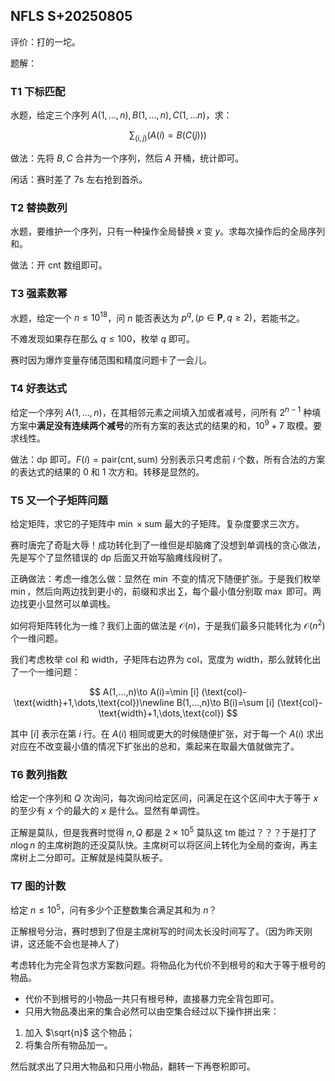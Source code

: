 ## NFLS S+20250805

评价：打的一坨。

题解：

### T1 下标匹配

水题，给定三个序列 $A(1,...,n),B(1,...,n),C(1,...n)$，求：

$$
\sum_{(i,j)}(A(i)=B(C(j)))
$$

做法：先将 $B,C$ 合并为一个序列，然后 $A$ 开桶，统计即可。

闲话：赛时差了 7s 左右抢到首杀。

### T2 替换数列

水题，要维护一个序列，只有一种操作全局替换 $x$ 变 $y$。求每次操作后的全局序列和。

做法：开 cnt 数组即可。

### T3 强素数幂

水题，给定一个 $n\leq10^{18}$，问 $n$ 能否表达为 $p^q,(p\in\mathbf{P},q\geq2)$，若能书之。

不难发现如果存在那么 $q \leq 100$，枚举 $q$ 即可。

赛时因为爆炸变量存储范围和精度问题卡了一会儿。

### T4 好表达式

给定一个序列 $A(1,...,n)$，在其相邻元素之间填入加或者减号，问所有 $2^{n-1}$ 种填方案中**满足没有连续两个减号**的所有方案的表达式的结果的和，$10^9+7$ 取模。要求线性。

做法：dp 即可。$F(i)=\text{pair}(\text{cnt},\text{sum})$ 分别表示只考虑前 $i$ 个数，所有合法的方案的表达式的结果的 $0$ 和 $1$ 次方和。转移是显然的。

### T5 又一个子矩阵问题

给定矩阵，求它的子矩阵中 $\min \times \text{sum}$ 最大的子矩阵。复杂度要求三次方。

赛时唐完了奇耻大辱！成功转化到了一维但是却脑瘫了没想到单调栈的贪心做法，先是写个了显然错误的 dp 后面又开始写脑瘫线段树了。

正确做法：考虑一维怎么做：显然在 $\min$ 不变的情况下随便扩张。于是我们枚举 $\min$，然后向两边找到更小的，前缀和求出 $\sum$，每个最小值分别取 $\max$ 即可。两边找更小显然可以单调栈。

如何将矩阵转化为一维？我们上面的做法是 $\mathcal{O}(n)$，于是我们最多只能转化为 $\mathcal{O}(n^2)$ 个一维问题。

我们考虑枚举 $\text{col}$ 和 $\text{width}$，子矩阵右边界为 $\text{col}$，宽度为 $\text{width}$，那么就转化出了一个一维问题：

$$
A(1,...,n)\to A(i)=\min [i] (\text{col}-\text{width}+1,\dots,\text{col})\newline
B(1,...,n)\to B(i)=\sum [i] (\text{col}-\text{width}+1,\dots,\text{col})
$$

其中 $[i]$ 表示在第 $i$ 行。在 $A(i)$ 相同或更大的时候随便扩张，对于每一个 $A(i)$ 求出对应在不改变最小值的情况下扩张出的总和，乘起来在取最大值就做完了。

### T6 数列指数

给定一个序列和 $Q$ 次询问，每次询问给定区间，问满足在这个区间中大于等于 $x$ 的至少有 $x$ 个的最大的 $x$ 是什么。显然有单调性。

正解是莫队，但是我赛时觉得 $n,Q$ 都是 $2\times10^5$ 莫队这 tm 能过？？？于是打了 $n\log n$ 的主席树跑的还没莫队快。主席树可以将区间上转化为全局的查询，再主席树上二分即可。正解就是纯莫队板子。

### T7 图的计数

给定 $n\leq 10^5$，问有多少个正整数集合满足其和为 $n$？

正解根号分治，赛时想到了但是主席树写的时间太长没时间写了。（因为昨天刚讲，这还能不会也是神人了）

考虑转化为完全背包求方案数问题。将物品化为代价不到根号的和大于等于根号的物品。

- 代价不到根号的小物品一共只有根号种，直接暴力完全背包即可。
- 只用大物品凑出来的集合必然可以由空集合经过以下操作拼出来：
1. 加入 $\sqrt{n}$ 这个物品； 
2. 将集合所有物品加一。

然后就求出了只用大物品和只用小物品，翻转一下再卷积即可。